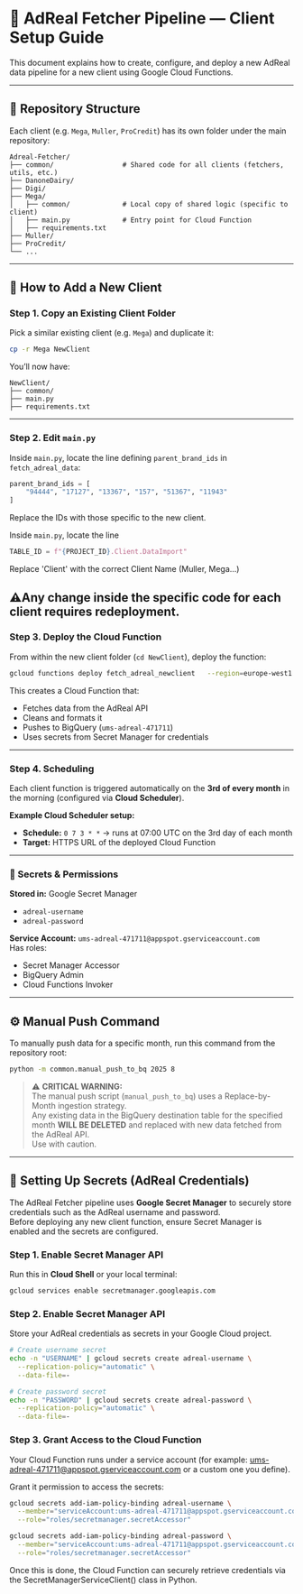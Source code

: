 # 🧠 AdReal Fetcher Pipeline — Client Setup Guide

This document explains how to create, configure, and deploy a new AdReal data pipeline for a new client using Google Cloud Functions.

---

## 📁 Repository Structure

Each client (e.g. `Mega`, `Muller`, `ProCredit`) has its own folder under the main repository:

```
Adreal-Fetcher/
├── common/                 # Shared code for all clients (fetchers, utils, etc.)
├── DanoneDairy/
├── Digi/
├── Mega/
│   ├── common/             # Local copy of shared logic (specific to client)
│   ├── main.py             # Entry point for Cloud Function
│   ├── requirements.txt
├── Muller/
├── ProCredit/
└── ...
```

---

## 🧩 How to Add a New Client

### Step 1. Copy an Existing Client Folder

Pick a similar existing client (e.g. `Mega`) and duplicate it:

```bash
cp -r Mega NewClient
```

You’ll now have:

```
NewClient/
├── common/
├── main.py
├── requirements.txt
```

---

### Step 2. Edit `main.py`

Inside `main.py`, locate the line defining `parent_brand_ids` in `fetch_adreal_data`:

```python
parent_brand_ids = [
    "94444", "17127", "13367", "157", "51367", "11943"
]
```

Replace the IDs with those specific to the new client.

Inside `main.py`, locate the line 
```python
TABLE_ID = f"{PROJECT_ID}.Client.DataImport"
```
Replace 'Client' with the correct Client Name (Muller, Mega...)

⚠️Any change inside the specific code for each client requires redeployment.
---

### Step 3. Deploy the Cloud Function

From within the new client folder (`cd NewClient`), deploy the function:

```bash
gcloud functions deploy fetch_adreal_newclient   --region=europe-west1   --runtime=python310   --trigger-http   --allow-unauthenticated   --memory=512MB   --timeout=120s   --source=.   --entry-point=fetch_adreal_data   --gen2   --service-account=ums-adreal-471711@appspot.gserviceaccount.com
```

This creates a Cloud Function that:

- Fetches data from the AdReal API  
- Cleans and formats it  
- Pushes to BigQuery (`ums-adreal-471711`)  
- Uses secrets from Secret Manager for credentials  

---

### Step 4. Scheduling

Each client function is triggered automatically on the **3rd of every month** in the morning (configured via **Cloud Scheduler**).

**Example Cloud Scheduler setup:**  
- **Schedule:** `0 7 3 * *` → runs at 07:00 UTC on the 3rd day of each month  
- **Target:** HTTPS URL of the deployed Cloud Function  

---

### 🔐 Secrets & Permissions

**Stored in:** Google Secret Manager  
- `adreal-username`  
- `adreal-password`  

**Service Account:** `ums-adreal-471711@appspot.gserviceaccount.com`  
Has roles:  
- Secret Manager Accessor  
- BigQuery Admin  
- Cloud Functions Invoker  

---

## ⚙️ Manual Push Command

To manually push data for a specific month, run this command from the repository root:

```bash
python -m common.manual_push_to_bq 2025 8
```

> ⚠️ **CRITICAL WARNING:**  
> The manual push script (`manual_push_to_bq`) uses a Replace-by-Month ingestion strategy.  
> Any existing data in the BigQuery destination table for the specified month **WILL BE DELETED** and replaced with new data fetched from the AdReal API.  
> Use with caution.

---

## 🔐 Setting Up Secrets (AdReal Credentials)

The AdReal Fetcher pipeline uses **Google Secret Manager** to securely store credentials such as the AdReal username and password.  
Before deploying any new client function, ensure Secret Manager is enabled and the secrets are configured.

### Step 1. Enable Secret Manager API

Run this in **Cloud Shell** or your local terminal:

```bash
gcloud services enable secretmanager.googleapis.com
```
### Step 2. Enable Secret Manager API
Store your AdReal credentials as secrets in your Google Cloud project.

``` bash
# Create username secret
echo -n "USERNAME" | gcloud secrets create adreal-username \
  --replication-policy="automatic" \
  --data-file=-

# Create password secret
echo -n "PASSWORD" | gcloud secrets create adreal-password \
  --replication-policy="automatic" \
  --data-file=-
```

### Step 3. Grant Access to the Cloud Function
Your Cloud Function runs under a service account (for example:
ums-adreal-471711@appspot.gserviceaccount.com or a custom one you define).

Grant it permission to access the secrets:
```bash
gcloud secrets add-iam-policy-binding adreal-username \
  --member="serviceAccount:ums-adreal-471711@appspot.gserviceaccount.com" \
  --role="roles/secretmanager.secretAccessor"

gcloud secrets add-iam-policy-binding adreal-password \
  --member="serviceAccount:ums-adreal-471711@appspot.gserviceaccount.com" \
  --role="roles/secretmanager.secretAccessor"
```
Once this is done, the Cloud Function can securely retrieve credentials via the SecretManagerServiceClient() class in Python.